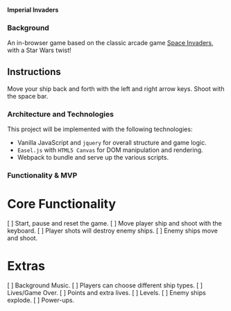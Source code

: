 #### Imperial Invaders

### Background

An in-browser game based on the classic arcade game [Space Invaders](https://en.wikipedia.org/wiki/Space_Invaders), with a Star Wars twist!

## Instructions

Move your ship back and forth with the left and right arrow keys. Shoot with the space bar.

### Architecture and Technologies

This project will be implemented with the following technologies:

* Vanilla JavaScript and `jquery` for overall structure and game logic.
* `Easel.js` with `HTML5 Canvas` for DOM manipulation and rendering.
* Webpack to bundle and serve up the various scripts.

### Functionality & MVP

# Core Functionality

[ ] Start, pause and reset the game.
[ ] Move player ship and shoot with the keyboard.
[ ] Player shots will destroy enemy ships.
[ ] Enemy ships move and shoot.

# Extras

[ ] Background Music.
[ ] Players can choose different ship types.
[ ] Lives/Game Over.
[ ] Points and extra lives.
[ ] Levels.
[ ] Enemy ships explode.
[ ] Power-ups.
